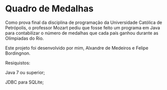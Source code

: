 # Quadro de Medalhas

Como prova final da disciplina de programação da Universidade Católica de Petrópolis, o professor Mozart pediu que fosse feito um programa em Java para contabilizar o número de medalhas que cada país ganhou durante as Olímpiadas do Rio.

Este projeto foi desenvolvido por mim, Alxandre de Medeiros e Felipe Bordingnon.

Resiquistos:

Java 7 ou superior;

JDBC para SQLite;

